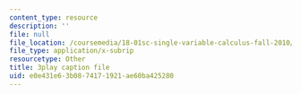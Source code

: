 ```yaml
---
content_type: resource
description: ''
file: null
file_location: /coursemedia/18-01sc-single-variable-calculus-fall-2010/e0e431e63b0874171921ae60ba425280_MK_0QHbUnIA.srt
file_type: application/x-subrip
resourcetype: Other
title: 3play caption file
uid: e0e431e6-3b08-7417-1921-ae60ba425280
---
```

